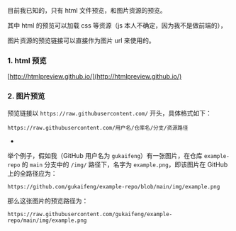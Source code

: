 


目前我已知的，只有 html 文件预览，和图片资源的预览。

其中 html 的预览可以加载 css 等资源（js 本人不确定，因为我不是做前端的），

图片资源的预览链接可以直接作为图片 url 来使用的。



### 1. html 预览

[http://htmlpreview.github.io/](http://htmlpreview.github.io/)



### 2. 图片预览

预览链接以 `https://raw.githubusercontent.com/` 开头，具体格式如下：

```
https://raw.githubusercontent.com/用户名/仓库名/分支/资源路径
```

-

举个例子，假如我（GitHub 用户名为 `gukaifeng`）有一张图片，在仓库 `example-repo` 的 `main` 分支中的 `/img/` 路径下，名字为 `example.png`，即该图片在 GitHub 上的全路径应为：

```
https://github.com/gukaifeng/example-repo/blob/main/img/example.png
```

那么这张图片的预览路径为：

```
https://raw.githubusercontent.com/gukaifeng/example-repo/main/img/example.png
```



<!--more-->


